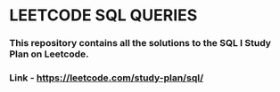# LEETCODE SQL QUERIES

### This repository contains all the solutions to the SQL I Study Plan on Leetcode. 
### Link - https://leetcode.com/study-plan/sql/

